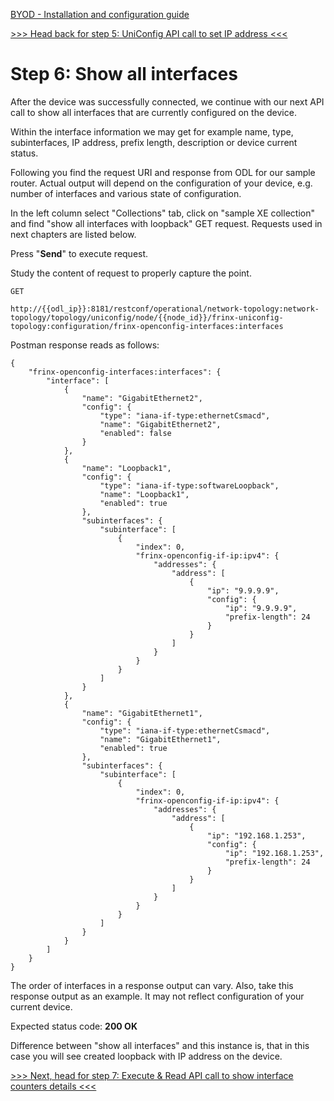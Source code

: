 [BYOD - Installation and configuration guide](byod.html)

[>>> Head back for step 5: UniConfig API call to set IP address <<<](5.md)

# Step 6: Show all interfaces

After the device was successfully connected, we continue with our next API call to show all interfaces that are currently configured on the device.

Within the interface information we may get for example name, type, subinterfaces, IP address, prefix length, description or device current status.

Following you find the request URI and response from ODL for our sample router. Actual output will depend on the configuration of your device, e.g. number of interfaces and various state of configuration.

In the left column select "Collections" tab, click on "sample XE collection" and find "show all interfaces with loopback" GET request. Requests used in next chapters are listed below.

Press "**Send**" to execute request.

Study the content of request to properly capture the point. 

```
GET

http://{{odl_ip}}:8181/restconf/operational/network-topology:network-topology/topology/uniconfig/node/{{node_id}}/frinx-uniconfig-topology:configuration/frinx-openconfig-interfaces:interfaces
```

Postman response reads as follows:

```
{
    "frinx-openconfig-interfaces:interfaces": {
        "interface": [
            {
                "name": "GigabitEthernet2",
                "config": {
                    "type": "iana-if-type:ethernetCsmacd",
                    "name": "GigabitEthernet2",
                    "enabled": false
                }
            },
            {
                "name": "Loopback1",
                "config": {
                    "type": "iana-if-type:softwareLoopback",
                    "name": "Loopback1",
                    "enabled": true
                },
                "subinterfaces": {
                    "subinterface": [
                        {
                            "index": 0,
                            "frinx-openconfig-if-ip:ipv4": {
                                "addresses": {
                                    "address": [
                                        {
                                            "ip": "9.9.9.9",
                                            "config": {
                                                "ip": "9.9.9.9",
                                                "prefix-length": 24
                                            }
                                        }
                                    ]
                                }
                            }
                        }
                    ]
                }
            },
            {
                "name": "GigabitEthernet1",
                "config": {
                    "type": "iana-if-type:ethernetCsmacd",
                    "name": "GigabitEthernet1",
                    "enabled": true
                },
                "subinterfaces": {
                    "subinterface": [
                        {
                            "index": 0,
                            "frinx-openconfig-if-ip:ipv4": {
                                "addresses": {
                                    "address": [
                                        {
                                            "ip": "192.168.1.253",
                                            "config": {
                                                "ip": "192.168.1.253",
                                                "prefix-length": 24
                                            }
                                        }
                                    ]
                                }
                            }
                        }
                    ]
                }
            }
        ]
    }
}

```

The order of interfaces in a response output can vary. Also, take this response output as an example. It may not reflect configuration of your current device.

Expected status code: **200 OK**

Difference between "show all interfaces" and this instance is, that in this case you will see created loopback with IP address on the device.

[>>> Next, head for step 7: Execute & Read API call to show interface counters details <<<](7.md)
